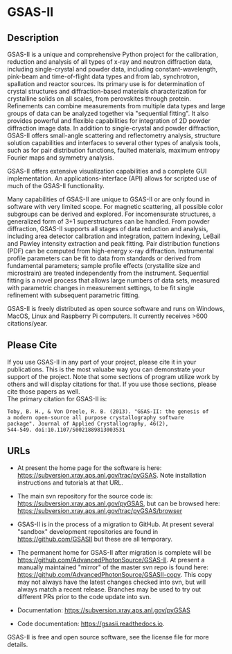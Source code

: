 # GSAS-II

<!--   commented out for now

[![Actions Status][actions-badge]][actions-link]
[![Documentation Status][rtd-badge]][rtd-link]

[![PyPI version][pypi-version]][pypi-link]
[![Conda-Forge][conda-badge]][conda-link]
[![PyPI platforms][pypi-platforms]][pypi-link]

[![GitHub Discussion][github-discussions-badge]][github-discussions-link]
--!>

<!-- SPHINX-START -->

<!-- prettier-ignore-start -->
[actions-badge]:            https://github.com/AdvancedPhotonSource/GSAS-II/workflows/CI/badge.svg
[actions-link]:             https://github.com/AdvancedPhotonSource/GSAS-II/actions
[conda-badge]:              https://img.shields.io/conda/vn/conda-forge/GSAS-II
[conda-link]:               https://github.com/conda-forge/GSAS-II-feedstock
[github-discussions-badge]: https://img.shields.io/static/v1?label=Discussions&message=Ask&color=blue&logo=github
[github-discussions-link]:  https://github.com/AdvancedPhotonSource/GSAS-II/discussions
[pypi-link]:                https://pypi.org/project/GSAS-II/
[pypi-platforms]:           https://img.shields.io/pypi/pyversions/GSAS-II
[pypi-version]:             https://img.shields.io/pypi/v/GSAS-II
[rtd-badge]:                https://readthedocs.org/projects/GSAS-II/badge/?version=latest
[rtd-link]:                 https://GSAS-II.readthedocs.io/en/latest/?badge=latest

<!-- prettier-ignore-end -->

## Description
GSAS-II is a unique and comprehensive Python project for
the calibration, reduction and analysis of all types of x-ray and neutron
diffraction data, including single-crystal and powder data, including
constant-wavelength, pink-beam and time-of-flight data types and from lab,
synchrotron, spallation and reactor sources. Its primary use is for 
determination of crystal structures and diffraction-based materials
characterization for crystalline solids on all scales, from
perovskites through protein. Refinements can
combine measurements from multiple data types and large groups of data
can be analyzed together  via "sequential fitting". It also
provides powerful and flexible capabilities for integration of 2D
powder diffraction image data.
In addition to single-crystal and powder diffraction, GSAS-II
offers small-angle scattering and reflectometry analysis, structure
solution capabilities and interfaces to several other types of
analysis tools, such as for pair distribution functions, faulted
materials, maximum entropy Fourier maps and symmetry analysis.

GSAS-II offers extensive visualization
capabilities and a complete GUI implementation. An
applications-interface (API) allows for scripted use of much of the
GSAS-II functionality. 

Many capabilities of GSAS-II are unique to GSAS-II or are only found
in software with very limited scope. For magnetic scattering, all
possible color subgroups can be derived and explored. For
incomensurate structures, a generalized form of 3+1 superstructures
can be handled. From powder
diffraction, GSAS-II supports all stages of data reduction and
analysis, including area detector calibration and integration, pattern
indexing, LeBail and Pawley intensity extraction and peak
fitting. Pair distribution functions (PDF) can be computed from
high-energy x-ray diffraction. Instrumental profile parameters can be
fit to data from standards or derived from fundamental parameters;
sample profile effects (crystallite size and microstrain) are treated
independently from the instrument. Sequential fitting is a novel
process that allows
large numbers of data sets, 
measured with parametric changes in measurement settings, to be fit
single refinement with subsequent parametric fitting. 

GSAS-II is freely distributed as open source software and runs on Windows,
MacOS, Linux and Raspberry Pi computers. It currently receives >600
citations/year. 

## Please Cite
If you use GSAS-II in any part of your project, please cite it in your
publications. This is the most valuabe way you can demonstrate your support of
the project.  Note that some sections of program utilize work by
others and will display citations for that. If you use those sections,
please cite those papers as well.  
The primary citation for GSAS-II is:

    Toby, B. H., & Von Dreele, R. B. (2013). "GSAS-II: the genesis of
    a modern open-source all purpose crystallography software
    package". Journal of Applied Crystallography, 46(2),
    544-549. ​doi:10.1107/S0021889813003531 

## URLs
* At present the home page for the software is here:
  https://subversion.xray.aps.anl.gov/trac/pyGSAS. Note installation
  instructions and tutorials at that URL.

* The main svn repository for the source code is:
  https://subversion.xray.aps.anl.gov/pyGSAS, but can be browsed here:
  https://subversion.xray.aps.anl.gov/trac/pyGSAS/browser 
* GSAS-II is in the process of a migration to GitHub. At present
  several "sandbox" development repositories are found in
  https://github.com/GSASII but these are all temporary.
* The permanent home for GSAS-II after migration is complete will be
  https://github.com/AdvancedPhotonSource/GSAS-II. At present a manually
  maintained "mirror" of the master svn repo is found here: 
  https://github.com/AdvancedPhotonSource/GSASII-copy. This copy may
  not always have the latest changes checked into svn, but will always
  match a recent release. Branches may be used to try out different
  PRs prior to the code update into svn. 

* Documentation: https://subversion.xray.aps.anl.gov/pyGSAS
* Code documentation: https://gsasii.readthedocs.io.

GSAS-II is free and open source software, see the license file for
  more details. 

<!--   commented out for now
     Features
     --------

     * TODO
--!>
